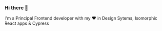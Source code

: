 ### Hi there 👋


I'm a Principal Frontend developer with my ♥ in Design Sytems, Isomorphic React apps & Cypress 
<!--
**shawn-dsz/shawn-dsz** is a ✨ _special_ ✨ repository because its `README.md` (this file) appears on your GitHub profile.

Here are some ideas to get you started:

- 🔭 I’m currently working on ...
- 🌱 I’m currently learning ...
- 👯 I’m looking to collaborate on ...
- 🤔 I’m looking for help with ...
- 💬 Ask me about scaling frontend architectures
- 📫 How to reach me: ...
- ⚡ Fun fact: ...
-->
